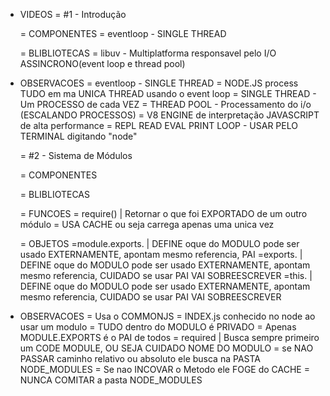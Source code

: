 * VIDEOS
  = #1 - Introdução

    = COMPONENTES
      = eventloop - SINGLE THREAD

    = BLIBLIOTECAS
      = libuv - Multiplatforma responsavel pelo I/O ASSINCRONO(event loop e thread pool)


* OBSERVACOES
  = eventloop - SINGLE THREAD
  = NODE.JS process TUDO em ma UNICA THREAD usando o event loop
  = SINGLE THREAD - Um PROCESSO de cada VEZ
  = THREAD POOL - Processamento do i/o (ESCALANDO PROCESSOS)
  = V8 ENGINE de interpretação JAVASCRIPT de alta performance
  = REPL READ EVAL PRINT LOOP - USAR PELO TERMINAL digitando "node"


  = #2 - Sistema de Módulos

    = COMPONENTES


    = BLIBLIOTECAS

    = FUNCOES
      = require() | Retornar o que foi EXPORTADO de um outro módulo
        = USA CACHE ou seja carrega apenas uma unica vez

    = OBJETOS
      =module.exports.  | DEFINE oque do MODULO pode ser usado EXTERNAMENTE, apontam mesmo referencia, PAI
      =exports.         | DEFINE oque do MODULO pode ser usado EXTERNAMENTE, apontam mesmo referencia, CUIDADO se usar PAI VAI SOBREESCREVER
      =this.            | DEFINE oque do MODULO pode ser usado EXTERNAMENTE, apontam mesmo referencia, CUIDADO se usar PAI VAI SOBREESCREVER

* OBSERVACOES
  = Usa o COMMONJS
  = INDEX.js conhecido no node ao usar um modulo
  = TUDO dentro do MODULO é PRIVADO
  = Apenas MODULE.EXPORTS é o PAI de todos
  = required | Busca sempre primeiro um CODE MODULE, OU SEJA CUIDADO NOME DO MODULO
    = se NAO PASSAR caminho relativo ou absoluto ele busca na PASTA NODE_MODULES
    = Se nao INCOVAR o Metodo ele FOGE do CACHE
  = NUNCA COMITAR a pasta NODE_MODULES
